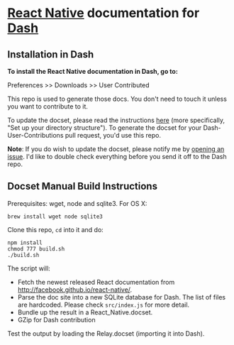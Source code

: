 # [React Native](http://facebook.github.io/react-native/) documentation for [Dash](http://kapeli.com/dash)

## Installation in Dash

**To install the React Native documentation in Dash, go to:**

Preferences >> Downloads >> User Contributed

This repo is used to generate those docs. You don't need to touch it unless you want to contribute to it.

To update the docset, please read the instructions [here](https://github.com/Kapeli/Dash-User-Contributions#contribute-a-new-docset) (more specifically, "Set up your directory structure"). To generate the docset for your Dash-User-Contributions pull request, you'd use this repo.

**Note**: If you do wish to update the docset, please notify me by [opening an issue](https://github.com/epitaphmike/react-native-dash/issues/new). I'd like to double check everything before you send it off to the Dash repo.

## Docset Manual Build Instructions

Prerequisites: wget, node and sqlite3. For OS X:

    brew install wget node sqlite3

Clone this repo, `cd` into it and do:

    npm install
    chmod 777 build.sh
    ./build.sh

The script will:

- Fetch the newest released React documentation from http://facebook.github.io/react-native/.
- Parse the doc site into a new SQLite database for Dash. The list of files are hardcoded. Please check `src/index.js` for more detail.
- Bundle up the result in a React_Native.docset.
- GZip for Dash contribution

Test the output by loading the Relay.docset (importing it into Dash).